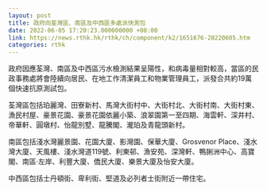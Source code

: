```yaml
---
layout: post
title: 政府向荃灣區、南區及中西區多處派快測包
date: 2022-06-05 17:20:23.000000000 +08:00
link: https://news.rthk.hk/rthk/ch/component/k2/1651676-20220605.htm
categories: rthk
---
```


政府因應荃灣、南區及中西區污水檢測結果呈陽性，和病毒量相對較高，當區的民政事務處將會陸續向居民、在地工作清潔員工和物業管理員工，派發合共約19萬個快速抗原測試包。

荃灣區包括珀麗灣、田寮新村、馬灣大街村中、大街村北、大街村南、大街村東、漁民村屋、豪景花園、豪景花園依麗小築、浪翠園第一至四期、海雲軒、深井村、帝華軒、圓墩村、怡龍別墅、龍騰閣、瀧珀及青龍頭新村。

南區包括淺水灣麗景園、花園大廈、影灣園、保華大廈、Grosvenor Place、淺水灣大廈、天風樓、淺水灣道119號、利東邨、漁安苑、深灣軒、鴨脷洲中心、高寶閣、南區‧左岸、利豐大廈、僑民大廈、樂景大廈及怡安大廈。

中西區包括士丹頓街、卑利街、堅道及必列者士街附近一帶住宅。
